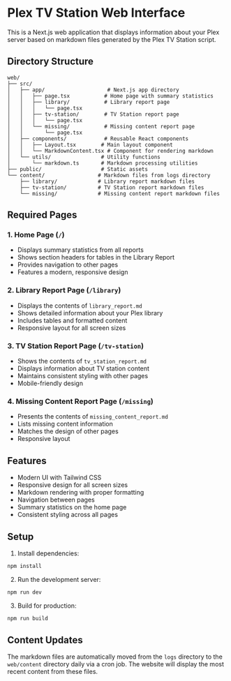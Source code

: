 # Plex TV Station Web Interface

This is a Next.js web application that displays information about your Plex server based on markdown files generated by the Plex TV Station script.

## Directory Structure

```
web/
├── src/
│   ├── app/                    # Next.js app directory
│   │   ├── page.tsx           # Home page with summary statistics
│   │   ├── library/           # Library report page
│   │   │   └── page.tsx
│   │   ├── tv-station/        # TV Station report page
│   │   │   └── page.tsx
│   │   └── missing/           # Missing content report page
│   │       └── page.tsx
│   ├── components/            # Reusable React components
│   │   ├── Layout.tsx        # Main layout component
│   │   └── MarkdownContent.tsx # Component for rendering markdown
│   └── utils/                # Utility functions
│       └── markdown.ts       # Markdown processing utilities
├── public/                   # Static assets
└── content/                 # Markdown files from logs directory
    ├── library/             # Library report markdown files
    ├── tv-station/          # TV Station report markdown files
    └── missing/             # Missing content report markdown files
```

## Required Pages

### 1. Home Page (`/`)
- Displays summary statistics from all reports
- Shows section headers for tables in the Library Report
- Provides navigation to other pages
- Features a modern, responsive design

### 2. Library Report Page (`/library`)
- Displays the contents of `library_report.md`
- Shows detailed information about your Plex library
- Includes tables and formatted content
- Responsive layout for all screen sizes

### 3. TV Station Report Page (`/tv-station`)
- Shows the contents of `tv_station_report.md`
- Displays information about TV station content
- Maintains consistent styling with other pages
- Mobile-friendly design

### 4. Missing Content Report Page (`/missing`)
- Presents the contents of `missing_content_report.md`
- Lists missing content information
- Matches the design of other pages
- Responsive layout

## Features

- Modern UI with Tailwind CSS
- Responsive design for all screen sizes
- Markdown rendering with proper formatting
- Navigation between pages
- Summary statistics on the home page
- Consistent styling across all pages

## Setup

1. Install dependencies:
```bash
npm install
```

2. Run the development server:
```bash
npm run dev
```

3. Build for production:
```bash
npm run build
```

## Content Updates

The markdown files are automatically moved from the `logs` directory to the `web/content` directory daily via a cron job. The website will display the most recent content from these files. 